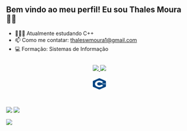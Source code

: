 ##  Bem vindo ao meu perfil! Eu sou Thales Moura 👋🏿



- 👨🏿‍💻  Atualmente estudando C++
- 📫 Como me contatar: thaleswmoura1@gmail.com
- 💻 Formação: Sistemas de Informação
##


<div align="center">
  <a href="https://github.com/ThaleswM">
  <img height="120" src="https://github-readme-stats.vercel.app/api?username=ThaleswM&show_icons=true&theme=midnight-purple&include_all_commits=true&count_private=true"/>
  <img height="120" src="https://github-readme-stats.vercel.app/api/top-langs/?username=ThaleswM&layout=compact&langs_count=7&theme=vision-friendly-dark"/>
</div>
          
<div align="center" valign="top"><br>
  <img align="center" alt="cplusplus" height="30" width="40" src="https://raw.githubusercontent.com/devicons/devicon/master/icons/cplusplus/cplusplus-plain.svg">
 
</div><br>
 
  ##
  
  <div> 
 <a href="https://github.com/ThaleswM" target="_blank"><img src="http://ForTheBadge.com/images/badges/built-by-developers.svg" target="_blank"></a>
 <a href="https://github.com/ThaleswM" target="_blank"><img src="https://img.shields.io/badge/Made%20for-VSCode-1f425f.svg" target="_blank"></a>
 
   <a href="https://https://www.linkedin.com/in/thales-moura-b32704248/" target="_blank"><img src="https://img.shields.io/badge/-LinkedIn-%230077B5?style=for-the-badge&logo=linkedin&logoColor=white" target="_blank"></a>  
</div>
  
